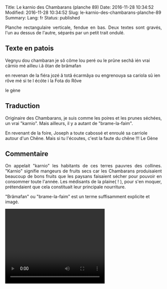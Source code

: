 Title: Le karnio des Chambarans (planche 89)
Date: 2016-11-28 10:34:52
Modified: 2016-11-28 10:34:52
Slug: le-karnio-des-chambarans-planche-89
Summary: 
Lang: fr
Status: published

<p style="text-align:justify;">Planche rectangulaire verticale, fendue en bas. Deux textes sont gravés, l'un au dessus de l'autre, séparés par un petit trait ondulé.</p>
<figure class="image-block" style="float: right;">
  <img alt="" src="{static}/images/planche_89.png">
  <figcaption style="max-width: 228px"></figcaption>
</figure>


## Texte en patois
 Vegnyu dou chambaran je sô côme lou peré ou le prûne sechâ ién vrai cârnio mé ailleu i.â ôtan de  brâmafan



en revenan de la fiéra jozé â totâ écarmâya ou engrenouya sa cariola sû ien rôve mé si te l écóte i la Fota do Rôve

le gène




## Traduction
Originaire des Chambarans, je suis comme les poires et les prunes séchées, un vrai "karnio". Mais ailleurs, il y a autant de "brame-la-faim".

En revenant de la foire, Joseph a toute cabossé et enroulé sa carriole autour d'un Chêne. Mais si tu l'écoutes, c'est la faute du chêne !!!
Le Gène

## Commentaire
<p style="text-align:justify;">On appelait "karnio" les habitants de ces terres pauvres des collines. "Karnio" signifie mangeurs de fruits secs car les Chambarans produisaient beaucoup de bons fruits que les paysans faisaient sécher pour pouvoir en consommer toute l'année. Les médisants de la plaine( ! ), pour s'en moquer,  prétendaient que cela constituait leur principale nourriture.

"Brâmafan" ou "brame-la-faim" est un terme suffisamment explicite et imagé.</p>

<video width="320" height="240" controls>
  <source src="{static}/videos/video_89.mp4" type="video/mp4">
</video>
